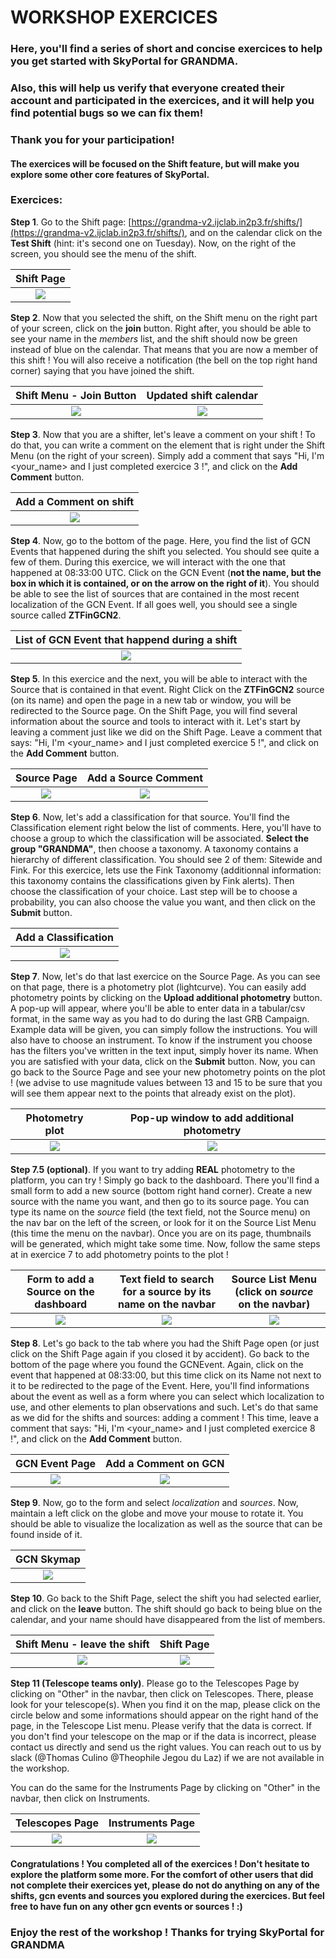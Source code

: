 # WORKSHOP EXERCICES

### **Here, you'll find a series of short and concise exercices to help you get started with SkyPortal for GRANDMA.**
### **Also, this will help us verify that everyone created their account and participated in the exercices, and it will help you find potential bugs so we can fix them!**
### **Thank you for your participation!**

#### The exercices will be focused on the Shift feature, but will make you explore some other core features of SkyPortal.

### Exercices:

**Step 1**. Go to the Shift page: [https://grandma-v2.ijclab.in2p3.fr/shifts/](https://grandma-v2.ijclab.in2p3.fr/shifts/), and on the calendar click on the **Test Shift** (hint: it's second one on Tuesday). Now, on the right of the screen, you should see the menu of the shift.

Shift Page            |
:-------------------------:|
![](./img/1.png)  |

**Step 2**. Now that you selected the shift, on the Shift menu on the right part of your screen, click on the **join** button. Right after, you should be able to see your name in the *members* list, and the shift should now be green instead of blue on the calendar. That means that you are now a member of this shift ! You will also receive a notification (the bell on the top right hand corner) saying that you have joined the shift.

Shift Menu - Join Button              |  Updated shift calendar
:-------------------------:|:-------------------------:
![](./img/2.png)  |  ![](./img/3.png)

**Step 3**. Now that you are a shifter, let's leave a comment on your shift ! To do that, you can write a comment on the element that is right under the Shift Menu (on the right of your screen). Simply add a comment that says "Hi, I'm <your_name> and I just completed exercice 3 !", and click on the **Add Comment** button.

Add a Comment on shift             |
:-------------------------:|
![](./img/4.png)  |



**Step 4**. Now, go to the bottom of the page. Here, you find the list of GCN Events that happened during the shift you selected. You should see quite a few of them. During this exercice, we will interact with the one that happened at 08:33:00 UTC. Click on the GCN Event (**not the name, but the box in which it is contained, or on the arrow on the right of it**). You should be able to see the list of sources that are contained in the most recent localization of the GCN Event. If all goes well, you should see a single source called **ZTFinGCN2**.

List of GCN Event that happend during a shift            |
:-------------------------:|
![](./img/5.png)  |

**Step 5**. In this exercice and the next, you will be able to interact with the Source that is contained in that event. Right Click on the **ZTFinGCN2** source (on its name) and open the page in a new tab or window, you will be redirected to the Source page. On the Shift Page, you will find several information about the source and tools to interact with it. Let's start by leaving a comment just like we did on the Shift Page. Leave a comment that says: "Hi, I'm <your_name> and I just completed exercice 5 !", and click on the **Add Comment** button.

Source Page              |  Add a Source Comment
:-------------------------:|:-------------------------:
![](./img/6.png)  |  ![](./img/7.png)

**Step 6**. Now, let's add a classification for that source. You'll find the Classification element right below the list of comments. Here, you'll have to choose a group to which the classification will be associated. **Select the group "GRANDMA"**, then choose a taxonomy. A taxonomy contains a hierarchy of different classification. You should see 2 of them: Sitewide and Fink. For this exercice, lets use the Fink Taxonomy (additionnal information: this taxonomy contains the classifications given by Fink alerts). Then choose the classification of your choice. Last step will be to choose a probability, you can also choose the value you want, and then click on the **Submit** button.

Add a Classification             |
:-------------------------:|
![](./img/8.png)  |

**Step 7**. Now, let's do that last exercice on the Source Page. As you can see on that page, there is a photometry plot (lightcurve). You can easily add photometry points by clicking on the **Upload additional photometry** button. A pop-up will appear, where you'll be able to enter data in a tabular/csv format, in the same way as you had to do during the last GRB Campaign. Example data will be given, you can simply follow the instructions. You will also have to choose an instrument. To know if the instrument you choose has the filters you've written in the text input, simply hover its name. When you are satisfied with your data, click on the **Submit** button. Now, you can go back to the Source Page and see your new photometry points on the plot ! (we advise to use magnitude values between 13 and 15 to be sure that you will see them appear next to the points that already exist on the plot).

Photometry plot              |  Pop-up window to add additional photometry
:-------------------------:|:-------------------------:
![](./img/9.png)  |  ![](./img/10.png)

**Step 7.5 (optional)**. If you want to try adding **REAL** photometry to the platform, you can try ! Simply go back to the dashboard. There you'll find a small form to add a new source (bottom right hand corner). Create a new source with the name you want, and then go to its source page. You can type its name on the *source* field (the text field, not the Source menu) on the nav bar on the left of the screen, or look for it on the Source List Menu (this time the menu on the navbar). Once you are on its page, thumbnails will be generated, which might take some time. Now, follow the same steps at in exercice 7 to add photometry points to the plot !

Form to add a Source on the dashboard              |  Text field to search for a source by its name on the navbar | Source List Menu (click on *source* on the navbar)
:-------------------------:|:-------------------------:|:-------------------------:
![](./img/11.png)  |  ![](./img/12.png)|  ![](./img/13.png)

**Step 8**. Let's go back to the tab where you had the Shift Page open (or just click on the Shift Page again if you closed it by accident). Go back to the bottom of the page where you found the GCNEvent. Again, click on the event that happened at 08:33:00, but this time click on its Name not next to it to be redirected to the page of the Event. Here, you'll find informations about the event as well as a form where you can select which localization to use, and other elements to plan observations and such.
Let's do that same as we did for the shifts and sources: adding a comment ! This time, leave a comment that says: "Hi, I'm <your_name> and I just completed exercice 8 !", and click on the **Add Comment** button.

GCN Event Page              |  Add a Comment on GCN
:-------------------------:|:-------------------------:
![](./img/14.png)  |  ![](./img/15.png)

**Step 9**. Now, go to the form and select *localization* and *sources*. Now, maintain a left click on the globe and move your mouse to rotate it. You should be able to visualize the localization as well as the source that can be found inside of it.

GCN Skymap             |
:-------------------------:|
![](./img/16.png)  |

**Step 10**. Go back to the Shift Page, select the shift you had selected earlier, and click on the **leave** button. The shift should go back to being blue on the calendar, and your name should have disappeared from the list of members.

Shift Menu - leave the shift             |  Shift Page
:-------------------------:|:-------------------------:
![](./img/17.png)  |  ![](./img/18.png)

**Step 11 (Telescope teams only)**. Please go to the Telescopes Page by clicking on "Other" in the navbar, then click on Telescopes. There, please look for your telescope(s). When you find it on the map, please click on the circle below and some informations should appear on the right hand of the page, in the Telescope List menu. Please verify that the data is correct. If you don't find your telescope on the map or if the data is incorrect, please contact us directly and send us the right values. You can reach out to us by slack (@Thomas Culino @Theophile Jegou du Laz) if we are not available in the workshop.

You can do the same for the Instruments Page by clicking on "Other" in the navbar, then click on Instruments.

Telescopes Page            | Instruments Page |
:-------------------------:|:-------------------------:|
![](./img/19.png)  | ![](./img/20.png) |

#### Congratulations ! You completed all of the exercices ! Don't hesitate to explore the platform some more. For the comfort of other users that did not complete their exercices yet, please do not do anything on any of the shifts, gcn events and sources you explored during the exercices. But feel free to have fun on any other gcn events or sources ! :)

### Enjoy the rest of the workshop ! Thanks for trying SkyPortal for GRANDMA
